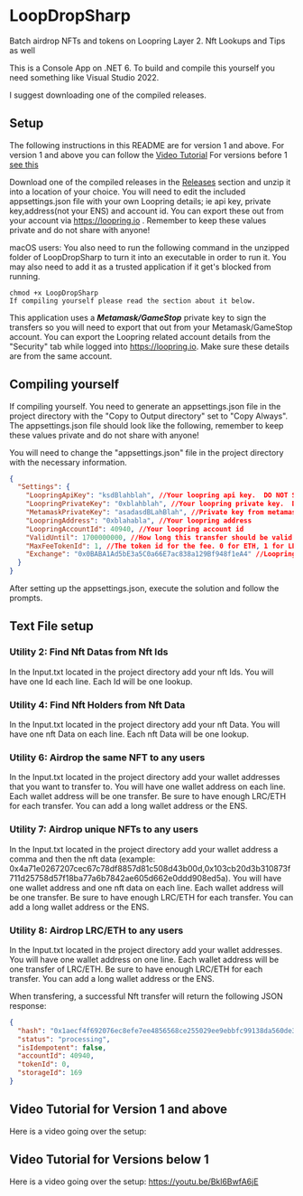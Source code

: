 # LoopDropSharp
Batch airdrop NFTs and tokens on Loopring Layer 2.
Nft Lookups and Tips as well

This is a Console App on .NET 6. To build and compile this yourself you need something like Visual Studio 2022.

I suggest downloading one of the compiled releases.

## Setup

The following instructions in this README are for version 1 and above. For version 1 and above you can follow the [Video Tutorial](url)
For versions before 1 [see this](https://youtu.be/Bkl6BwfA6jE)

Download one of the compiled releases in the [Releases](https://github.com/cobmin/LoopDropSharp/releases/tag/v1.0.0) section and unzip it into a location of your choice. You will need to edit the included appsettings.json file with your own Loopring details; ie api key, private key,address(not your ENS) and account id. You can export these out from your account via https://loopring.io . Remember to keep these values private and do not share with anyone!

macOS users: You also need to run the following command in the unzipped folder of LoopDropSharp to turn it into an executable in order to run it. You may also need to add it as a trusted application if it get's blocked from running.

```
chmod +x LoopDropSharp
If compiling yourself please read the section about it below.
```
This application uses a ***Metamask/GameStop*** private key to sign the transfers so you will need to export that out from your Metamask/GameStop account. You can export the Loopring related account details from the "Security" tab while logged into https://loopring.io. Make sure these details are from the same account.

## Compiling yourself

If compiling yourself. You need to generate an appsettings.json file in the project directory with the "Copy to Output directory" set to "Copy Always". The appsettings.json file should look like the following, remember to keep these values private and do not share with anyone!

You will need to change the "appsettings.json" file in the project directory with the necessary information.

```json
{
  "Settings": {
    "LoopringApiKey": "ksdBlahblah", //Your loopring api key.  DO NOT SHARE THIS AT ALL.
    "LoopringPrivateKey": "0xblahblah", //Your loopring private key.  DO NOT SHARE THIS AT ALL.
    "MetamaskPrivateKey": "asadasdBLahBlah", //Private key from metamask. DO NOT SHARE THIS AT ALL.
    "LoopringAddress": "0xblahabla", //Your loopring address
    "LoopringAccountId": 40940, //Your loopring account id
    "ValidUntil": 1700000000, //How long this transfer should be valid for. Shouldn't have to change this value
    "MaxFeeTokenId": 1, //The token id for the fee. 0 for ETH, 1 for LRC
    "Exchange": "0x0BABA1Ad5bE3a5C0a66E7ac838a129Bf948f1eA4" //Loopring Exchange address
  }
}
```
After setting up the appsettings.json, execute the solution and follow the prompts.

## Text File setup
### Utility 2: Find Nft Datas from Nft Ids
In the Input.txt located in the project directory add your nft Ids. You will have one Id each line. Each Id will be one lookup.

### Utility 4: Find Nft Holders from Nft Data
In the Input.txt located in the project directory add your nft Data. You will have one nft Data on each line. Each nft Data will be one lookup.

### Utility 6: Airdrop the same NFT to any users
In the Input.txt located in the project directory add your wallet addresses that you want to transfer to. You will have one wallet address on each line. Each wallet address will be one transfer. Be sure to have enough LRC/ETH for each transfer. You can add a long wallet address or the ENS.

### Utility 7: Airdrop unique NFTs to any users
In the Input.txt located in the project directory add your wallet address a comma and then the nft data (example: 0x4a71e0267207cec67c78df8857d81c508d43b00d,0x103cb20d3b310873f711d25758d57f18ba77a6b7842ae605d662e0ddd908ed5a). You will have one wallet address and one nft data on each line. Each wallet address will be one transfer. Be sure to have enough LRC/ETH for each transfer. You can add a long wallet address or the ENS.

### Utility 8: Airdrop LRC/ETH to any users
In the Input.txt located in the project directory add your wallet addresses. You will have one wallet address on one line. Each wallet address will be one transfer of LRC/ETH. Be sure to have enough LRC/ETH for each transfer. You can add a long wallet address or the ENS. 

When transfering, a successful Nft transfer will return the following JSON response:

```json
{
  "hash": "0x1aecf4f692076ec8efe7ee4856568ce255029ee9ebbfc99138da560de353e4ac",
  "status": "processing",
  "isIdempotent": false,
  "accountId": 40940,
  "tokenId": 0,
  "storageId": 169
}
```
## Video Tutorial for Version 1 and above
Here is a video going over the setup: 

## Video Tutorial for Versions below 1
Here is a video going over the setup: https://youtu.be/Bkl6BwfA6jE

